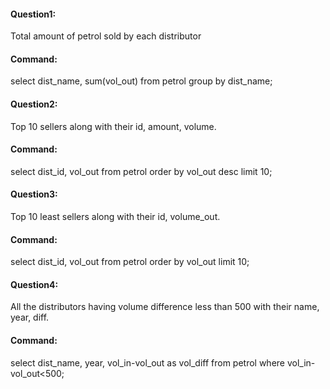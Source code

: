 #### Question1:
Total amount of petrol sold by each distributor
#### Command:
select dist_name, sum(vol_out) from petrol group by dist_name;

#### Question2:
Top 10 sellers along with their id, amount, volume.
#### Command:
select dist_id, vol_out from petrol order by vol_out desc limit 10;

#### Question3:
Top 10 least sellers along with their id, volume_out.
#### Command:
select dist_id, vol_out from petrol order by vol_out limit 10;

#### Question4:
All the distributors having volume difference less than 500 with their name, year, diff.
#### Command:
select dist_name, year, vol_in-vol_out as vol_diff from petrol where vol_in-vol_out<500;
